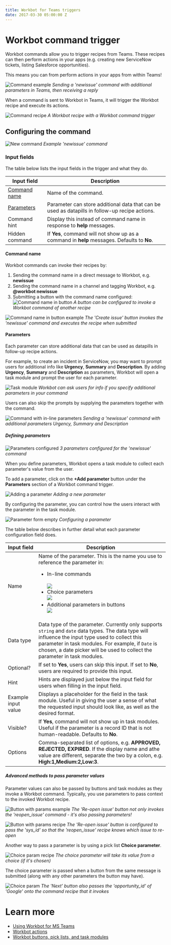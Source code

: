 ```yaml
---
title: Workbot for Teams triggers
date: 2017-03-30 05:00:00 Z
---
```


# Workbot command trigger
Workbot commands allow you to trigger recipes from Teams. These recipes can then perform actions in your apps (e.g. creating new ServiceNow tickets, listing Salesforce opportunities).

This means you can from perform actions in your apps from within Teams!

![Command example](~@img/workbot-for-teams/workbot-command-example.png)
*Sending a 'newissue' command with additional parameters in Teams, then receiving a reply*

When a command is sent to Workbot in Teams, it will trigger the Workbot recipe and execute its actions.

![Command recipe](~@img/workbot-for-teams/command-recipes.png)
*A Workbot recipe with a Workbot command trigger*

## Configuring the command
![New command](~@img/workbot-for-teams/new-command.png)
*Example 'newissue' command*

### Input fields
The table below lists the input fields in the trigger and what they do.

<table class="unchanged rich-diff-level-one">
    <thead>
        <tr>
            <th>Input field</th>
            <th>Description</th>
        </tr>
    </thead>
    <tbody>
        <tr>
            <td><a href="#command-name">Command name</a></td>
            <td>
              Name of the command.
            </td>
        </tr>
        <tr>
            <td><a href="#parameters">Parameters</a></td>
            <td>
              Parameter can store additional data that can be used as datapills in follow-up recipe actions.
            </td>
        </tr>
        <tr>
            <td>Command hint</td>
            <td>
            Display this instead of command name in response to <b>help</b> messages.
            </td>
        </tr>
        <tr>
            <td>Hidden command</td>
            <td>
              If <b>Yes</b>, command will not show up as a command in <b>help</b> messages. Defaults to <b>No</b>.
            </td>
        </tr>
    </tbody>
</table>

#### Command name
Workbot commands can invoke their recipes by:
1.  Sending the command name in a direct message to Workbot, e.g. **newissue**
2. Sending the command name in a channel and tagging Workbot, e.g. **@workbot newissue**
3. Submitting a button with the command name configured:
![Command name in button](~@img/workbot-for-teams/button-command.png)
*A button can be configured to invoke a Workbot command of another recipe*

![Command name in button example](~@img/workbot-for-teams/button-submission.png)
*The 'Create issue' button invokes the 'newissue' command and executes the recipe when submitted*

#### Parameters
Each parameter can store additional data that can be used as datapills in follow-up recipe actions.

For example, to create an incident in ServiceNow, you may want to prompt users for additional info like **Urgency**, **Summary** and **Description**. By adding **Urgency**, **Summary** and **Description** as parameters, Workbot will open a task module and prompt the user for each parameter.

![Task module](~@img/workbot-for-teams/task-module-snow.png)
*Workbot can ask users for info if you specify additional parameters in your command*

Users can also skip the prompts by supplying the parameters together with the command.

![Command with in-line parameters](~@img/workbot-for-teams/workbot-command-example.png)
*Sending a 'newissue' command with additional parameters Urgency, Summary and Description*

##### Defining parameters
![Parameters configured](~@img/workbot-for-teams/parameters-configured.png)
*3 parameters configured for the 'newissue' command*

When you define parameters, Workbot opens a task module to collect each parameter's value from the user.

To add a parameter, click on the **+Add parameter** button under the **Parameters** section of a Workbot command trigger.

![Adding a parameter](~@img/workbot-for-teams/adding-a-parameter.png)
*Adding a new parameter*


By configuring the parameter, you can control how the users interact with the parameter in the task module.

![Parameter form empty](~@img/workbot-for-teams/parameter-form-filled.png)
*Configuring a parameter*


The table below describes in further detail what each parameter configuration field does.

<table class="unchanged rich-diff-level-one">
    <thead>
        <tr>
            <th>Input field</th>
            <th>Description</th>
        </tr>
    </thead>
    <tbody>
        <tr>
            <td>Name</td>
            <td>
              Name of the parameter. This is the name you use to reference the parameter in:<br>
              <ul>
                <li>
                  In-line commands</li><br><img src="~@img/workbot-for-teams/workbot-command-example.png"></img>
                </li>
                <li>
                  Choice parameters<br><img src="~@img/workbot-for-teams/choice-param-recipe.png"></img>
                </li>
                <li>
                  Additional parameters in buttons<br><img src="~@img/workbot-for-teams/button-command.png"></img>
                </li>
              </ul>
            </td>
        </tr>
        <tr>
            <td>Data type</td>
            <td>
              Data type of the parameter. Currently only supports <code>string</code> and <code>date</code> data types. The data type will influence the input type used to collect this parameter in task modules. For example, if <code>Date</code> is chosen, a date picker will be used to collect the parameter in task modules.
            </td>
        </tr>
        <tr>
            <td>Optional?</td>
            <td>
              If set to <b>Yes</b>, users can skip this input. If set to <b>No</b>, users are required to provide this input.
            </td>
        </tr>
        <tr>
            <td>Hint</td>
            <td>
              Hints are displayed just below the input field  for users when filling in the input field.
            </td>
        </tr>
        <tr>
            <td>Example input value</td>
            <td>
              Displays a placeholder for the field in the task module. Useful in giving the user a sense of what the requested input should look like, as well as the desired format.
            </td>
        </tr>
        <tr>
            <td>Visible?</td>
            <td>
              If <b>Yes</b>, command will not show up in task modules. Useful if the parameter is a record ID that is not human-readable. Defaults to <b>No</b>.
            </td>
        </tr>
        <tr>
            <td>Options</td>
            <td>
              Comma-separated list of options, e.g. <b>APPROVED, REJECTED, EXPIRED</b>. If the display name and athe value are different, separate the two by a colon, e.g. <b>High:1,Medium:2,Low:3</b>.
            </td>
        </tr>
    </tbody>
</table>

##### Advanced methods to pass parameter values
Parameter values can also be passed by buttons and task modules as they invoke a Workbot command. Typically, you use parameters to pass context to the invoked Workbot recipe.

![Button with params example](~@img/workbot-for-teams/button-with-params.png)
*The 'Re-open issue' button not only invokes the 'reopen_issue' command - it's also passing parameters!*

![Button with params recipe](~@img/workbot-for-teams/button-with-params-recipe.png)
*The 'Re-open issue' button is configured to pass the 'sys_id' so that the 'reopen_issue' recipe knows which issue to re-open*

Another way to pass a parameter is by using a pick list **Choice parameter**.

![Choice param recipe](~@img/workbot-for-teams/choice-param-recipe.png)
*The choice parameter will take its value from a choice (if it's chosen)*

The choice parameter is passed when a button from the same message is submitted (along with any other parameters the button may have).

![Choice param](~@img/workbot-for-teams/choice-param.png)
*The 'Next' button also passes the 'opportunity_id' of 'Google' onto the command recipe that it invokes*

# Learn more
- [Using Workbot for MS Teams](/workbot-for-teams/using-workbot-for-teams.md)
- [Workbot actions](/workbot-for-teams/workbot-actions.md)
- [Workbot buttons, pick lists, and task modules](/workbot-for-teams/buttons-choices-task-modules.md)
